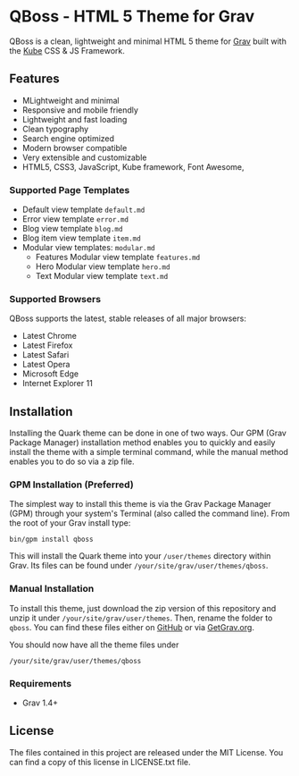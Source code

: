 # QBoss - HTML 5 Theme for Grav

QBoss is a clean, lightweight and minimal HTML 5 theme for [Grav](https://getgrav.org) built with the [Kube](https://imperavi.com/kube/) CSS &amp; JS Framework.

## Features
* MLightweight and minimal
* Responsive and mobile friendly
* Lightweight and fast loading
* Clean typography
* Search engine optimized
* Modern browser compatible
* Very extensible and customizable
* HTML5, CSS3, JavaScript, Kube framework, Font Awesome,

### Supported Page Templates

* Default view template `default.md`
* Error view template `error.md`
* Blog view template `blog.md`
* Blog item view template `item.md`
* Modular view templates: `modular.md`
  * Features Modular view template `features.md`
  * Hero Modular view template `hero.md`
  * Text Modular view template `text.md`

### Supported Browsers
QBoss supports the latest, stable releases of all major browsers:

- Latest Chrome
- Latest Firefox
- Latest Safari
- Latest Opera
- Microsoft Edge
- Internet Explorer 11

## Installation

Installing the Quark theme can be done in one of two ways. Our GPM (Grav Package Manager) installation method enables you to quickly and easily install the theme with a simple terminal command, while the manual method enables you to do so via a zip file.

### GPM Installation (Preferred)

The simplest way to install this theme is via the Grav Package Manager (GPM) through your system's Terminal (also called the command line). From the root of your Grav install type:

```Shell
bin/gpm install qboss
```

This will install the Quark theme into your `/user/themes` directory within Grav. Its files can be found under `/your/site/grav/user/themes/qboss`.

### Manual Installation

To install this theme, just download the zip version of this repository and unzip it under `/your/site/grav/user/themes`. Then, rename the folder to `qboss`. You can find these files either on [GitHub](https://github.com/jorgetite/QBoss) or via [GetGrav.org](http://getgrav.org/downloads/themes).

You should now have all the theme files under

```Shell
/your/site/grav/user/themes/qboss
```

### Requirements

* Grav 1.4+

## License
The files contained in this project are released under the MIT License. You can
find a copy of this license in LICENSE.txt file.
